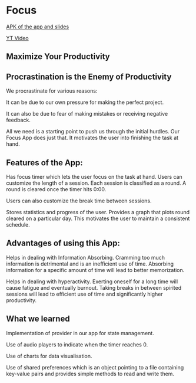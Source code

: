 # Focus

[APK of the app and slides](https://drive.google.com/drive/folders/1HVAeY4HCa5k1laNXL_VGUDHcLmr71Dz9?usp=sharing)

[YT Video](https://youtu.be/7Eg4SMjMeWc)

## Maximize Your Productivity

## Procrastination is the Enemy of Productivity

We procrastinate for various reasons:

It can be due to our own pressure for making the perfect project.

It can also be due to fear of making mistakes or receiving negative feedback.

All we need is a starting point to push us through the initial hurdles. Our Focus App does just that. It motivates the user into finishing the task at hand.

## Features of the App:

Has focus timer which lets the user focus on the task at hand. Users can customize the length of a session.  Each session is classified as a round. A round is cleared once the timer hits 0:00. 

Users can also customize the break time between sessions.

Stores statistics and progress of the user. Provides a graph that plots round cleared on a particular day. This motivates the user to maintain a consistent schedule.

## Advantages of using this App:

Helps in dealing with Information Absorbing. Cramming too much information is detrimental and is an inefficient use of time. Absorbing information for a specific amount of time will lead to better memorization.

Helps in dealing with hyperactivity. Exerting oneself for a long time will cause fatigue and eventually burnout. Taking breaks in between spirited sessions will lead to efficient use of time and significantly higher productivity. 

## What we learned

Implementation of provider in our app for state management.

Use of audio players to indicate when the timer reaches 0.

Use of charts for data visualisation.

Use of shared preferences which is an object pointing to a file containing key-value pairs and provides simple methods to read and write them.
















